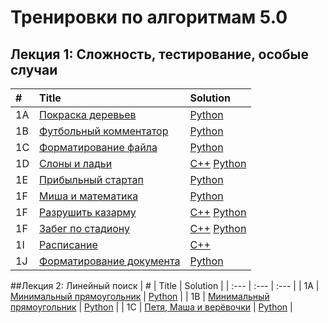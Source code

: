 # Тренировки по алгоритмам 5.0
## Лекция 1: Сложность, тестирование, особые случаи
| # | Title | Solution |
| :--- | :--- | :--- |
| 1A | <a href="https://contest.yandex.ru/contest/59539/problems/A/">Покраска деревьев</a> | <a href="/training-5.0/5-1a.py">Python</a> |
| 1B | <a href="https://contest.yandex.ru/contest/59539/problems/B/">Футбольный комментатор</a> | <a href="/training-5.0/5-1b.py">Python</a> |
| 1C | <a href="https://contest.yandex.ru/contest/59539/problems/C/">Форматирование файла</a> | <a href="/training-5.0/5-1c.py">Python</a> |
| 1D | <a href="https://contest.yandex.ru/contest/59539/problems/D/">Слоны и ладьи</a> | <a href="/training-5.0/5-1d.cpp">C++</a> <a href="/training-5.0/5-1d.py">Python</a> |
| 1E | <a href="https://contest.yandex.ru/contest/59539/problems/E/">Прибыльный стартап</a> | <a href="/training-5.0/5-1e.py">Python</a> |
| 1F | <a href="https://contest.yandex.ru/contest/59539/problems/F/">Миша и математика</a> | <a href="/training-5.0/5-1f.py">Python</a> |
| 1F | <a href="https://contest.yandex.ru/contest/59539/problems/G/">Разрушить казарму</a> | <a href="/training-5.0/5-1g.cpp">C++</a> <a href="/training-5.0/5-1g.py">Python</a> |
| 1F | <a href="https://contest.yandex.ru/contest/59539/problems/H/">Забег по стадиону</a> | <a href="/training-5.0/5-1h.cpp">C++</a> <a href="/training-5.0/5-1h.py">Python</a> |
| 1I | <a href="https://contest.yandex.ru/contest/59539/problems/I/">Расписание</a> | <a href="/training-5.0/5-1i.cpp">C++</a> |
| 1J | <a href="https://contest.yandex.ru/contest/59539/problems/J/">Форматирование документа</a> | <a href="/training-5.0/5-1j.py">Python</a> |

##Лекция 2: Линейный поиск
| # | Title | Solution |
| :--- | :--- | :--- |
| 1A | <a href="https://contest.yandex.ru/contest/59540/problems/A/">Минимальный прямоугольник</a> | <a href="/training-5.0/5-2a.py">Python</a> |
| 1B | <a href="https://contest.yandex.ru/contest/59540/problems/B/">Минимальный прямоугольник</a> | <a href="/training-5.0/5-2a.py">Python</a> |
| 1C | <a href="https://contest.yandex.ru/contest/59540/problems/C/">Петя, Маша и верёвочки</a> | <a href="/training-5.0/5-2c.py">Python</a> |
